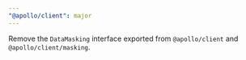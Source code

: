 ```yaml
---
"@apollo/client": major
---
```


Remove the `DataMasking` interface exported from `@apollo/client` and `@apollo/client/masking`.
